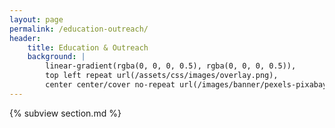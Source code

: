 ```yaml
---
layout: page
permalink: /education-outreach/
header:
    title: Education & Outreach
    background: |
        linear-gradient(rgba(0, 0, 0, 0.5), rgba(0, 0, 0, 0.5)),
        top left repeat url(/assets/css/images/overlay.png),
        center center/cover no-repeat url(/images/banner/pexels-pixabay-373543.jpg)
---
```


{% subview section.md %}

